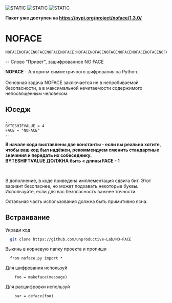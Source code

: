
![STATIC](https://img.shields.io/badge/No_Face-No_Face-gre
) ![STATIC](https://img.shields.io/badge/No_Face-No_Face-blue
) ![STATIC](https://img.shields.io/badge/No_Face-No_Face-black
)

**Пакет уже доступен на https://pypi.org/project/noface/1.3.0/**

# NOFACE
```
NOFACENOFACENOFACENOFACENOFACE:NOFАCENOFACENOFАCENOFАCENOFАCENOFACENOFACENOFACENOFАCENOFАCENOFACENOFАCENOFACENOFACENOFACENOFACENOFACENOFАCENOFACENOFACENOFACENOFАCENOFACENOFАCENOFACENOFАCENOFACENOFACENOFACENOFACENOFАCENOFАCENOFACENOFАCENOFACENOFACENOFACENOFACENOFACENOFАCENOFACENOFАCENOFACENOFACENOFACENOFАCENOFАCENOFACENOFACENOFАCENOFACENOFACENOFАCENOFАCENOFАCENOFАCENOFACENOFАCENOFACENOFACENOFАCENOFАCENOFАCENOFACENOFАCENOFACENOFACENOFACENOFACENOFACENOFACENOFACENOFАCENOFАCENOFACENOFАCENOFACENOFACENOFACENOFАCENOFACENOFАCENOFACENOFACENOFACENOFАCENOFACENOFАCENOFACENOFАCENOFACENOFACENOFACENOFACENOFАCENOFАCENOFACENOFАCENOFACENOFACENOFACENOFACENOFACENOFАCENOFACENOFАCENOFACENOFACENOFACENOFАCENOFАCENOFACENOFACENOFАCENOFACENOFACENOFАCENOFАCENOFАCENOFАCENOFACENOFАCENOFACENOFACENOFАCENOFАCENOFАCENOFACENOFАCENOFACENOFАCENOFАCENOFАCENOFАCENOFАCENOFАCENOFАCENOFАCENOFACENOFАCENOFACENOFACENOFACENOFACENOFACENOFАCENOFACENOFACENOFACENOFАCENOFACENOFАCENOFACENOFАCENOFACENOFACENOFACENOFACENOFАCENOFАCENOFACENOFАCENOFACENOFACENOFACENOFACENOFACENOFАCENOFACENOFАCENOFACENOFACENOFACENOFАCENOFАCENOFACENOFACENOFАCENOFACENOFACENOFАCENOFАCENOFАCENOFАCENOFACENOFАCENOFACENOFACENOFАCENOFАCENOFАCENOFACENOFАCENOFACENOFACENOFACENOFACENOFACENOFАCENOFACENOFАCENOFАCENOFACENOFАCENOFACENOFACENOFACENOFАCENOFACENOFАCENOFACENOFACENOFACENOFАCENOFACENOFАCENOFACENOFАCENOFACENOFACENOFACENOFACENOFАCENOFАCENOFACENOFАCENOFACENOFACENOFACENOFACENOFACENOFАCENOFACENOFАCENOFACENOFACENOFACENOFАCENOFАCENOFACENOFACENOFАCENOFACENOFACENOFАCENOFАCENOFАCENOFАCENOFACENOFАCENOFACENOFACENOFАCENOFАCENOFАCENOFACENOFАCENOFACENOFАCENOFАCENOFACENOFАCENOFACENOFАCENOFАCENOFАCENOFACENOFАCENOFACENOFACENOFACENOFACENOFACENOFАCENOFACENOFACENOFACENOFАCENOFACENOFАCENOFACENOFАCENOFACENOFACENOFACENOFACENOFАCENOFАCENOFACENOFАCENOFACENOFACENOFACENOFACENOFACENOFАCENOFACENOFАCENOFACENOFACENOFACENOFАCENOFАCENOFACENOFACENOFАCENOFACENOFACENOFАCENOFАCENOFАCENOFАCENOFACENOFАCENOFACENOFACENOFАCENOFАCENOFАCENOFACENOFАCENOFACENOFАCENOFАCENOFACENOFACENOFАCENOFACENOFАCENOFАCENOFACENOFАCENOFACENOFACENOFACENOFACE
```
-- Слово "Привет", зашифрованное NO FACE

**NOFACE** - Алгоритм симметричного шифрования на Python. <br> <br>
Основная задача NOFACE заключается не в непробиваемой безопасности, а в максимальной нечитаемости содержимого непосвящённым человеком.

## Юседж

```
...
BYTESHIFVALUE = 4
FACE = "NOFACE"
...

```
**В начале кода выставлены две константы - если вы реально хотите, чтобы ваш код был надёжен, рекоммендуем сменить стандартные значения и передать их собеседнику.** <br>
**BYTESHIFTVALUE ДОЛЖНА быть < длины FACE - 1**

<br>

В дополнение, в коде приведена имплементация сдвига бит. Этот вариант безопаснее, но может подхавать некоторые буквы. Используйте, если для вас безопасность важнее точности.

Остальная часть использования должна быть примитивно ясна.


## Встраивание

Укради код

```bash
  git clone https://github.com/Unproductive-Lab/NO-FACE
```

Выкинь в корневую папку проекта и пропиши

```
  from noface.py import *
```

Для шифрования используй

```
    foo = makeface(message)
```

Для расшифровки используй

```
    bar = deface(foo)
```

